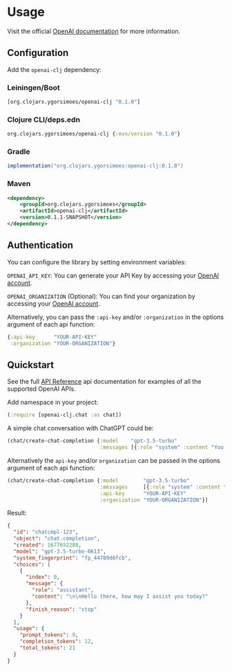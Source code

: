 # Usage

Visit the official [OpenAI documentation](https://platform.openai.com/docs) for more information.

## Configuration

Add the `openai-clj` dependency:

### Leiningen/Boot

```clojure
[org.clojars.ygorsimoes/openai-clj "0.1.0"]
```

### Clojure CLI/deps.edn

```clojure
org.clojars.ygorsimoes/openai-clj {:mvn/version "0.1.0"}
```

### Gradle

```groovy
implementation("org.clojars.ygorsimoes:openai-clj:0.1.0")
```

### Maven

```xml
<dependency>
    <groupId>org.clojars.ygorsimoes</groupId>
    <artifactId>openai-clj</artifactId>
    <version>0.1.1-SNAPSHOT</version>
</dependency>
```

## Authentication

You can configure the library by setting environment variables:

`OPENAI_API_KEY`: You can generate your API Key by accessing
your [OpenAI account](https://platform.openai.com/api-keys).

`OPENAI_ORGANIZATION` (Optional): You can find your organization by accessing
your [OpenAI account](https://platform.openai.com/account/organization).

Alternatively, you can pass the `:api-key` and/or `:organization` in the options argument of each api function:

```clojure
{:api-key      "YOUR-API-KEY"
 :organization "YOUR-ORGANIZATION"}
```

## Quickstart

See the full [API Reference](https://cljdoc.org/d/org.clojars.ygorsimoes/openai-clj/0.1.1-SNAPSHOT/api/openai-clj) api
documentation for examples of all the supported OpenAI APIs.

Add namespace in your project:

```clojure
(:require [openai-clj.chat :as chat])
```

A simple chat conversation with ChatGPT could be:

```clojure
(chat/create-chat-completion {:model    "gpt-3.5-turbo"
                              :messages [{:role "system" :content "You are a helpful assistant."}]})
```

Alternatively the `api-key` and/or `organization` can be passed in the options argument of each api function:

```clojure
(chat/create-chat-completion {:model        "gpt-3.5-turbo"
                              :messages     [{:role "system" :content "You are a helpful assistant."}]
                              :api-key      "YOUR-API-KEY"
                              :organization "YOUR-ORGANIZATION"})
```

Result:

```json
{
  "id": "chatcmpl-123",
  "object": "chat.completion",
  "created": 1677652288,
  "model": "gpt-3.5-turbo-0613",
  "system_fingerprint": "fp_44709d6fcb",
  "choices": [
    {
      "index": 0,
      "message": {
        "role": "assistant",
        "content": "\n\nHello there, how may I assist you today?"
      },
      "finish_reason": "stop"
    }
  ],
  "usage": {
    "prompt_tokens": 9,
    "completion_tokens": 12,
    "total_tokens": 21
  }
}
```